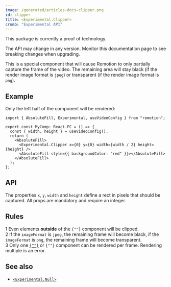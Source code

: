 ```yaml
---
image: /generated/articles-docs-clipper.png
id: clipper
title: <Experimental.Clipper>
crumb: "Experimental API"
---
```


<ExperimentalBadge>
This package is currently a proof of technology.

The API may change in any version. Monitor this documentation page to see breaking changes when upgrading.
</ExperimentalBadge>

This is a special component that will cause Remotion to only partially capture the frame of the video. The remaining area will stay black (if the render image format is `jpeg`) or transparent (if the render image format is `png`).

## Example

Only the left half of the component will be rendered:

```tsx twoslash title="EmptyFrame.tsx"
import { AbsoluteFill, Experimental, useVideoConfig } from "remotion";

export const MyComp: React.FC = () => {
  const { width, height } = useVideoConfig();
  return (
    <AbsoluteFill>
      <Experimental.Clipper x={0} y={0} width={width / 2} height={height} />
      <AbsoluteFill style={{ backgroundColor: "red" }}></AbsoluteFill>
    </AbsoluteFill>
  );
};
```

## API

The properties `x`, `y`, `width` and `height` define a rect in pixels that should be captured. All props are mandatory and require an integer.

## Rules

<div>
<Step>1</Step> Even elements <strong>outside</strong> of the <code>{"<Clipper>"}</code> component will be clipped.
</div>
<div>
<Step>2</Step> If the <code>imageFormat</code> is <code>jpeg</code>, the remaining frame will become black, if the <code>imageFormat</code> is <code>png</code>, the remaining frame will become transparent.
</div>
<div>
<Step>3</Step> Only one <a href="/docs/null"><code>{"<Experimental.Null>"}</code></a> or <code>{"<Experimental.Clipper>"}</code> component can be rendered per frame.  
 Rendering multiple is an error.
</div>

## See also

- [`<Experimental.Null>`](/docs/null)
